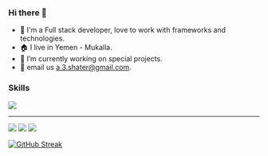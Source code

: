 ### Hi there 👋

- 👋 I'm a Full stack developer, love to work with frameworks and technologies.
- 🏠 I live in Yemen - Mukalla.
- 🌱 I’m currently working on special projects.
- 🔭 email us a.3.shater@gmail.com.

### Skills
<p>
  <a href="https://skillicons.dev">
    <img src="https://skillicons.dev/icons?i=html,css,js,bootstrap,php,laravel,mysql,mongodb,figma&perline=3" />
  </a>
</p>
<hr/>
<img src="https://github-readme-stats.vercel.app/api?username=a3shater&count_private=true&show_icons=true&hide_title=true" />
<img src="https://github-profile-trophy.vercel.app/?username=a3shater&theme=flat&no-frame=true&margin-w=30" />
<img src="https://github-readme-stats.vercel.app/api/top-langs/?username=a3shater&hide_title=true&layout=compact" />

[![GitHub Streak](https://github-readme-streak-stats.herokuapp.com?user=hishamco&theme=gruvbox_duo&hide_border=true)](https://github.com/a3shater)
